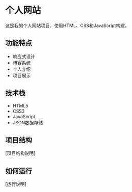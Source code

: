 # 个人网站

这是我的个人网站项目，使用HTML、CSS和JavaScript构建。

## 功能特点
- 响应式设计
- 博客系统
- 个人介绍
- 项目展示

## 技术栈
- HTML5
- CSS3
- JavaScript
- JSON数据存储

## 项目结构
[项目结构说明]

## 如何运行
[运行说明]